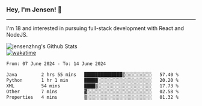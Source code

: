 ### Hey, I'm Jensen! 👋

---

I'm 18 and interested in pursuing full-stack development with React and NodeJS.

![jensenzhng's Github Stats](https://github-readme-stats.vercel.app/api?username=jensenzhng&theme=dark&show_icons=true&count_private=true)
<br />
[![wakatime](https://wakatime.com/badge/user/cbfc263d-3611-4e36-8278-8fad45fe3f62.svg)](https://wakatime.com/@cbfc263d-3611-4e36-8278-8fad45fe3f62)

<!--START_SECTION:waka-->

```txt
From: 07 June 2024 - To: 14 June 2024

Java         2 hrs 55 mins   ██████████████▒░░░░░░░░░░   57.40 %
Python       1 hr 1 min      █████░░░░░░░░░░░░░░░░░░░░   20.20 %
XML          54 mins         ████▒░░░░░░░░░░░░░░░░░░░░   17.73 %
Other        7 mins          ▓░░░░░░░░░░░░░░░░░░░░░░░░   02.58 %
Properties   4 mins          ▒░░░░░░░░░░░░░░░░░░░░░░░░   01.32 %
```

<!--END_SECTION:waka-->
